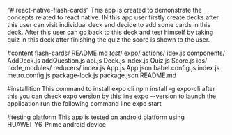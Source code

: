 "# react-native-flash-cards" 
This app is created to demonstrate the concepts related to react native. IN this app user firstly create decks after this user can visit individual deck and decide to add some cards in this deck. After this user can go back to this deck and test himself by taking quiz in this deck after finishing the quiz the score is shown to the user.

#content
flash-cards/
    README.md
    _test_/
    expo/
    actions/
        idex.js
    components/
        AddDeck.js
        addQuestion.js
        api.js
        Deck.js
        index.js
        Quiz.js
        Score.js
    ios/
    node_modules/
    reducers/
        index.js
    App.js
    App.json
    babel.config.js
    index.js
    metro.config.js
    package-lock.js
    package.json
    README.md
    
#installition 
This command to install expo cli
    npm install -g expo-cli
after this you can check expo version by this line
    expo --version
to launch the application run the following command line
    expo start 

#testing platform
This app is tested on android platform using HUAWEI_Y6_Prime android device 